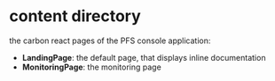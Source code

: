 # content directory

the carbon react pages of the PFS console application:

- **LandingPage**: the default page, that displays inline documentation
- **MonitoringPage**: the monitoring page
